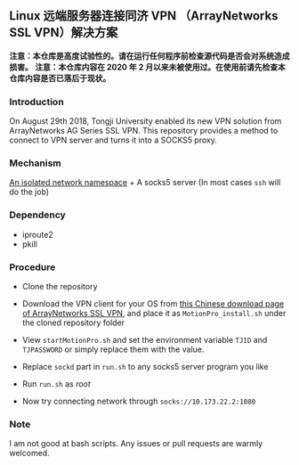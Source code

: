 ## Linux 远端服务器连接同济 VPN （ArrayNetworks SSL VPN）解决方案

**注意：本仓库是高度试验性的。请在运行任何程序前检查源代码是否会对系统造成损害。**
**注意：本仓库内容在 2020 年 2 月以来未被使用过。在使用前请先检查本仓库内容是否已落后于现状。**

### Introduction

On August 29th 2018, Tongji University enabled its new VPN solution from ArrayNetworks AG Series SSL VPN. This repository provides a method to connect to VPN server and turns it into a SOCKS5 proxy.

### Mechanism

[An isolated network namespace](https://superuser.com/questions/983727/route-only-specific-traffic-through-vpn) + A socks5 server (In most cases `ssh` will do the job)

### Dependency

- iproute2
- pkill

### Procedure

- Clone the repository

- Download the VPN client for your OS from [this Chinese download page of ArrayNetworks SSL VPN](http://client.arraynetworks.com.cn:8080/zh/troubleshooting), and place it as `MotionPro_install.sh` under the cloned repository folder

- View `startMotionPro.sh` and set the environment variable `TJID` and `TJPASSWORD` or simply replace them with the value.

- Replace `sockd` part in `run.sh` to any socks5 server program you like

- Run `run.sh` as *root*

- Now try connecting network through `socks://10.173.22.2:1080`

### Note
I am not good at bash scripts. Any issues or pull requests are warmly welcomed.

  

  
